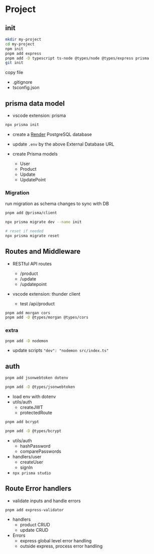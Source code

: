 # Project

## init

```zsh
mkdir my-project
cd my-project
npm init
pnpm add express
pnpm add -D typescript ts-node @types/node @types/express prisma
git init
```

copy file
- .gitignore
- tsconfig.json

## prisma data model

- vscode extension: prisma

```zsh
npx prisma init
```

- create a [Render](https://dashboard.render.com/) PostgreSQL database

- update `.env` by the above External Database URL

- create Prisma models
  - User
  - Product
  - Update
  - UpdatePoint

### Migration

run migration as schema changes to sync with DB

```bash
pnpm add @prisma/client

npx prisma migrate dev --name init

# reset if needed
npx prisma migrate reset
```

## Routes and Middleware

- RESTful API routes
  - /product
  - /update
  - /updatepoint

- vscode extension: thunder client
  - test /api/product

```bash
pnpm add morgan cors
pnpm add -D @types/morgan @types/cors
```

### extra

```bash
pnpm add -D nodemon
```
- update scripts `"dev": "nodemon src/index.ts"`

## auth

```bash
pnpm add jsonwebtoken dotenv

pnpm add -D @types/jsonwebtoken
```

- load env with dotenv
- utils/auth
  - createJWT
  - protectedRoute


```bash
pnpm add bcrypt

pnpm add -D @types/bcrypt
```

- utils/auth
  - hashPassword
  - comparePasswords
- handlers/user
  - createUser
  - signIn
- `npx prisma studio`

## Route Error handlers

- validate inputs and handle errors

```bash
pnpm add express-validator
```

- handlers
  - product CRUD
  - update CRUD
- Errors
  - express global level error handling
  - outside express, process error handling

